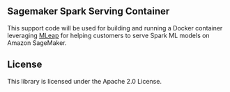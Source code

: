 ## Sagemaker Spark Serving Container

This support code will be used for building and running a Docker container leveraging [MLeap](https://github.com/combust/mleap) for helping customers to serve Spark ML models on Amazon SageMaker.

## License

This library is licensed under the Apache 2.0 License. 
